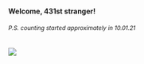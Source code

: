 #### Welcome, 431st stranger!

###### <sup>P.S. counting started approximately in 10.01.21</sup>

<img src="https://kraftwerk28.pp.ua/vcnt.png"></img>
